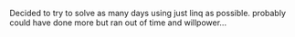 Decided to try to solve as many days using just linq as possible.  probably could have done more but ran out of time and willpower...